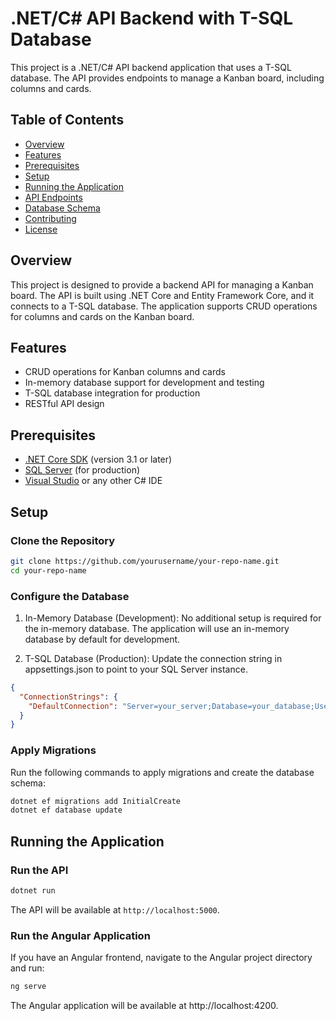 # .NET/C# API Backend with T-SQL Database

This project is a .NET/C# API backend application that uses a T-SQL database. The API provides endpoints to manage a Kanban board, including columns and cards.

## Table of Contents

- [Overview](#overview)
- [Features](#features)
- [Prerequisites](#prerequisites)
- [Setup](#setup)
- [Running the Application](#running-the-application)
- [API Endpoints](#api-endpoints)
- [Database Schema](#database-schema)
- [Contributing](#contributing)
- [License](#license)

## Overview

This project is designed to provide a backend API for managing a Kanban board. The API is built using .NET Core and Entity Framework Core, and it connects to a T-SQL database. The application supports CRUD operations for columns and cards on the Kanban board.

## Features

- CRUD operations for Kanban columns and cards
- In-memory database support for development and testing
- T-SQL database integration for production
- RESTful API design

## Prerequisites

- [.NET Core SDK](https://dotnet.microsoft.com/download) (version 3.1 or later)
- [SQL Server](https://www.microsoft.com/en-us/sql-server/sql-server-downloads) (for production)
- [Visual Studio](https://visualstudio.microsoft.com/) or any other C# IDE

## Setup

### Clone the Repository

```bash
git clone https://github.com/yourusername/your-repo-name.git
cd your-repo-name
```

### Configure the Database
1. In-Memory Database (Development): No additional setup is required for the in-memory database. The application will use an in-memory database by default for development.

2. T-SQL Database (Production): Update the connection string in appsettings.json to point to your SQL Server instance.

```json
{
  "ConnectionStrings": {
    "DefaultConnection": "Server=your_server;Database=your_database;User Id=your_user;Password=your_password;"
  }
}
```

### Apply Migrations

Run the following commands to apply migrations and create the database schema:

```bash
dotnet ef migrations add InitialCreate
dotnet ef database update
```

## Running the Application

### Run the API

```bash
dotnet run
```

The API will be available at `http://localhost:5000`.

### Run the Angular Application

If you have an Angular frontend, navigate to the Angular project directory and run:

```bash
ng serve
```

The Angular application will be available at http://localhost:4200.

